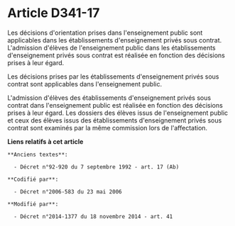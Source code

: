 # Article D341-17

Les décisions d'orientation prises dans l'enseignement public sont applicables dans les établissements d'enseignement privés
sous contrat. L'admission d'élèves de l'enseignement public dans les établissements d'enseignement privés sous contrat est
réalisée en fonction des décisions prises à leur égard.

Les décisions prises par les établissements d'enseignement privés sous contrat sont applicables dans l'enseignement public.

L'admission d'élèves des établissements d'enseignement privés sous contrat dans l'enseignement public est réalisée en
fonction des décisions prises à leur égard. Les dossiers des élèves issus de l'enseignement public et ceux des élèves issus
des établissements d'enseignement privés sous contrat sont examinés par la même commission lors de l'affectation.

**Liens relatifs à cet article**

	**Anciens textes**:

	  - Décret n°92-920 du 7 septembre 1992 - art. 17 (Ab)

	**Codifié par**:

	  - Décret n°2006-583 du 23 mai 2006

	**Modifié par**:

	  - Décret n°2014-1377 du 18 novembre 2014 - art. 41
